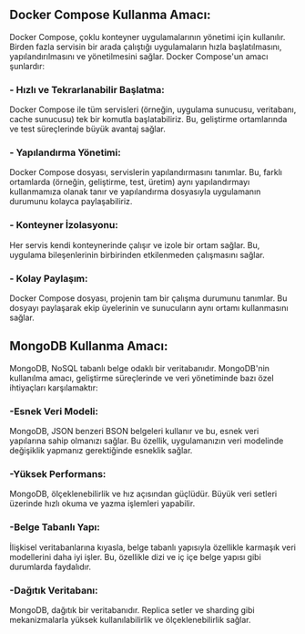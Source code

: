 <h2>Docker Compose Kullanma Amacı:</h2>

Docker Compose, çoklu konteyner uygulamalarının yönetimi için kullanılır. Birden fazla servisin bir arada çalıştığı uygulamaların hızla başlatılmasını, yapılandırılmasını ve yönetilmesini sağlar. Docker Compose'un amacı şunlardır:

<h3> - Hızlı ve Tekrarlanabilir Başlatma: </h3>Docker Compose ile tüm servisleri (örneğin, uygulama sunucusu, veritabanı, cache sunucusu) tek bir komutla başlatabiliriz. Bu, geliştirme ortamlarında ve test süreçlerinde büyük avantaj sağlar.

<h3> - Yapılandırma Yönetimi: </h3>Docker Compose dosyası, servislerin yapılandırmasını tanımlar. Bu, farklı ortamlarda (örneğin, geliştirme, test, üretim) aynı yapılandırmayı kullanmamıza olanak tanır ve yapılandırma dosyasıyla uygulamanın durumunu kolayca paylaşabiliriz.

<h3>- Konteyner İzolasyonu: </h3>Her servis kendi konteynerinde çalışır ve izole bir ortam sağlar. Bu, uygulama bileşenlerinin birbirinden etkilenmeden çalışmasını sağlar.

<h3>- Kolay Paylaşım: </h3>Docker Compose dosyası, projenin tam bir çalışma durumunu tanımlar. Bu dosyayı paylaşarak ekip üyelerinin ve sunucuların aynı ortamı kullanmasını sağlar.


<h2>MongoDB Kullanma Amacı:</h2>

MongoDB, NoSQL tabanlı belge odaklı bir veritabanıdır. MongoDB'nin kullanılma amacı, geliştirme süreçlerinde ve veri yönetiminde bazı özel ihtiyaçları karşılamaktır:

<h3> -Esnek Veri Modeli: </h3>MongoDB, JSON benzeri BSON belgeleri kullanır ve bu, esnek veri yapılarına sahip olmanızı sağlar. Bu özellik, uygulamanızın veri modelinde değişiklik yapmanız gerektiğinde esneklik sağlar.

<h3> -Yüksek Performans: </h3>MongoDB, ölçeklenebilirlik ve hız açısından güçlüdür. Büyük veri setleri üzerinde hızlı okuma ve yazma işlemleri yapabilir.

<h3> -Belge Tabanlı Yapı: </h3>İlişkisel veritabanlarına kıyasla, belge tabanlı yapısıyla özellikle karmaşık veri modellerini daha iyi işler. Bu, özellikle dizi ve iç içe belge yapısı gibi durumlarda faydalıdır.

<h3> -Dağıtık Veritabanı: </h3>MongoDB, dağıtık bir veritabanıdır. Replica setler ve sharding gibi mekanizmalarla yüksek kullanılabilirlik ve ölçeklenebilirlik sağlar.

